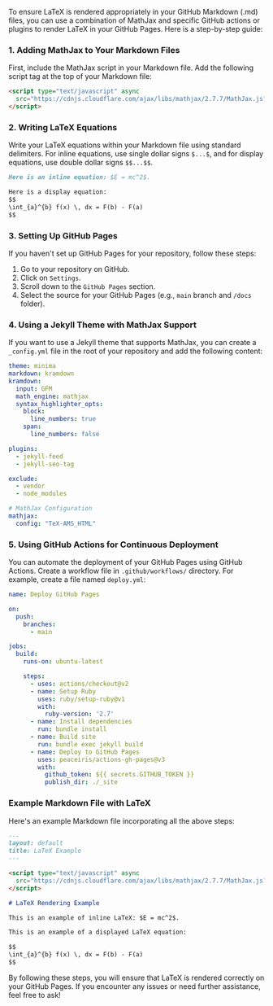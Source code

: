 To ensure LaTeX is rendered appropriately in your GitHub Markdown (.md) files, you can use a combination of MathJax and specific GitHub actions or plugins to render LaTeX in your GitHub Pages. Here is a step-by-step guide:

### 1. Adding MathJax to Your Markdown Files

First, include the MathJax script in your Markdown file. Add the following script tag at the top of your Markdown file:

```markdown
<script type="text/javascript" async
  src="https://cdnjs.cloudflare.com/ajax/libs/mathjax/2.7.7/MathJax.js?config=TeX-MML-AM_CHTML">
</script>
```

### 2. Writing LaTeX Equations

Write your LaTeX equations within your Markdown file using standard delimiters. For inline equations, use single dollar signs `$...$`, and for display equations, use double dollar signs `$$...$$`.

```markdown
Here is an inline equation: $E = mc^2$.

Here is a display equation:
$$
\int_{a}^{b} f(x) \, dx = F(b) - F(a)
$$
```

### 3. Setting Up GitHub Pages

If you haven't set up GitHub Pages for your repository, follow these steps:

1. Go to your repository on GitHub.
2. Click on `Settings`.
3. Scroll down to the `GitHub Pages` section.
4. Select the source for your GitHub Pages (e.g., `main` branch and `/docs` folder).

### 4. Using a Jekyll Theme with MathJax Support

If you want to use a Jekyll theme that supports MathJax, you can create a `_config.yml` file in the root of your repository and add the following content:

```yaml
theme: minima
markdown: kramdown
kramdown:
  input: GFM
  math_engine: mathjax
  syntax_highlighter_opts:
    block:
      line_numbers: true
    span:
      line_numbers: false

plugins:
  - jekyll-feed
  - jekyll-seo-tag

exclude:
  - vendor
  - node_modules

# MathJax Configuration
mathjax: 
  config: "TeX-AMS_HTML"
```

### 5. Using GitHub Actions for Continuous Deployment

You can automate the deployment of your GitHub Pages using GitHub Actions. Create a workflow file in `.github/workflows/` directory. For example, create a file named `deploy.yml`:

```yaml
name: Deploy GitHub Pages

on:
  push:
    branches:
      - main

jobs:
  build:
    runs-on: ubuntu-latest

    steps:
      - uses: actions/checkout@v2
      - name: Setup Ruby
        uses: ruby/setup-ruby@v1
        with:
          ruby-version: '2.7'
      - name: Install dependencies
        run: bundle install
      - name: Build site
        run: bundle exec jekyll build
      - name: Deploy to GitHub Pages
        uses: peaceiris/actions-gh-pages@v3
        with:
          github_token: ${{ secrets.GITHUB_TOKEN }}
          publish_dir: ./_site
```

### Example Markdown File with LaTeX

Here's an example Markdown file incorporating all the above steps:

```markdown
---
layout: default
title: LaTeX Example
---

<script type="text/javascript" async
  src="https://cdnjs.cloudflare.com/ajax/libs/mathjax/2.7.7/MathJax.js?config=TeX-MML-AM_CHTML">
</script>

# LaTeX Rendering Example

This is an example of inline LaTeX: $E = mc^2$.

This is an example of a displayed LaTeX equation:

$$
\int_{a}^{b} f(x) \, dx = F(b) - F(a)
$$
```

By following these steps, you will ensure that LaTeX is rendered correctly on your GitHub Pages. If you encounter any issues or need further assistance, feel free to ask!
